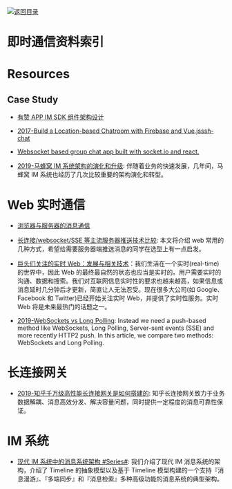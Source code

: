 [![返回目录](https://user-images.githubusercontent.com/5803001/38079637-ff0abcf0-3371-11e8-9b76-ad651620afc7.jpg)](https://github.com/wx-chevalier/Awesome-Lists)

# 即时通信资料索引

# Resources

## Case Study

- [有赞 APP IM SDK 组件架构设计](http://tech.youzan.com/you-zan-im-sdk-ke-hu-duan-she-ji/)

- [2017-Build a Location-based Chatroom with Firebase and Vue.js](https://parg.co/bLH)[ssh-chat](https://github.com/shazow/ssh-chat)

- [Websocket based group chat app built with socket.io and react.](https://github.com/justadudewhohacks/websocket-chat)

- [2019-马蜂窝 IM 系统架构的演化和升级](https://segmentfault.com/a/1190000019832652): 伴随着业务的快速发展，几年间，马蜂窝 IM 系统也经历了几次比较重要的架构演化和转型。

# Web 实时通信

- [浏览器与服务器的消息通信](http://blog.brucefeng.info/post/brower-server-msg)

- [长连接/websocket/SSE 等主流服务器推送技术比较](https://zhuanlan.zhihu.com/p/31297574): 本文将介绍 web 常用的几种方式，希望给需要服务器端推送消息的同学在选型上有一点启发。

- [巨头们关注的实时 Web：发展与相关技术](https://parg.co/UGB)：我们生活在一个实时(real-time)的世界中，因此 Web 的最终最自然的状态也应当是实时的。用户需要实时的沟通、数据和搜索。我们对互联网信息实时性的要求也越来越高，如果信息或消息延时几分钟后才更新，简直让人无法忍受。现在很多大公司(如 Google、Facebook 和 Twitter)已经开始关注实时 Web，并提供了实时性服务。实时 Web 将是未来最热门的话题之一。

- [2019-WebSockets vs Long Polling](https://www.ably.io/blog/websockets-vs-long-polling/): Instead we need a push-based method like WebSockets, Long Polling, Server-sent events (SSE) and more recently HTTP2 push. In this article, we compare two methods: WebSockets and Long Polling.

# 长连接网关

- [2019-知乎千万级高性能长连接网关是如何搭建的](https://mp.weixin.qq.com/s/gF2kyUtYQb53l10hln2I1g?from=groupmessage&isappinstalled=0): 知乎长连接网关致力于业务数据解耦、消息高效分发、解决容量问题，同时提供一定程度的消息可靠性保证。

# IM 系统

- [现代 IM 系统中的消息系统架构 #Series#](https://yq.aliyun.com/articles/701593): 我们介绍了现代 IM 消息系统的架构，介绍了 Timeline 的抽象模型以及基于 Timeline 模型构建的一个支持『消息漫游』、『多端同步』和『消息检索』多种高级功能的消息系统的典型架构。

